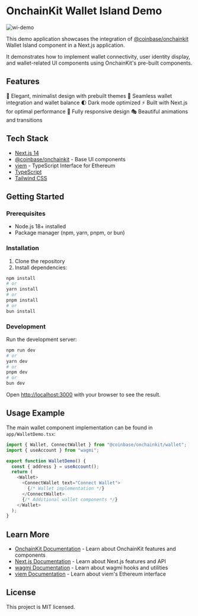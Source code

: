 # OnchainKit Wallet Island Demo

![wi-demo](https://github.com/user-attachments/assets/5ae85a96-75a1-45aa-bd13-351bcdac6bcb)

This demo application showcases the integration of [@coinbase/onchainkit](https://onchainkit.xyz) Wallet Island component in a Next.js application. 

It demonstrates how to implement wallet connectivity, user identity display, and wallet-related UI components using OnchainKit's pre-built components.

## Features
🎨 Elegant, minimalist design with prebuilt themes
🔗 Seamless wallet integration and wallet balance
🌓 Dark mode optimized
⚡️ Built with Next.js for optimal performance
📱 Fully responsive design
🎭 Beautiful animations and transitions

## Tech Stack

- [Next.js 14](https://nextjs.org)
- [@coinbase/onchainkit](https://docs.onchainkit.com) - Base UI components
- [viem](https://viem.sh/) - TypeScript Interface for Ethereum
- [TypeScript](https://www.typescriptlang.org/)
- [Tailwind CSS](https://tailwindcss.com/)

## Getting Started

### Prerequisites

- Node.js 18+ installed
- Package manager (npm, yarn, pnpm, or bun)

### Installation

1. Clone the repository
2. Install dependencies:

```bash
npm install
# or
yarn install
# or
pnpm install
# or
bun install
```

### Development

Run the development server:

```bash
npm run dev
# or
yarn dev
# or
pnpm dev
# or
bun dev
```

Open [http://localhost:3000](http://localhost:3000) with your browser to see the result.

## Usage Example

The main wallet component implementation can be found in `app/WalletDemo.tsx`:

```typescript
import { Wallet, ConnectWallet } from "@coinbase/onchainkit/wallet";
import { useAccount } from "wagmi";

export function WalletDemo() {
  const { address } = useAccount();
  return (
    <Wallet>
      <ConnectWallet text="Connect Wallet">
        {/* Wallet implementation */}
      </ConnectWallet>
      {/* Additional wallet components */}
    </Wallet>
  );
}
```

## Learn More

- [OnchainKit Documentation](https://onchainkit.xyz) - Learn about OnchainKit features and components
- [Next.js Documentation](https://nextjs.org/docs) - Learn about Next.js features and API
- [wagmi Documentation](https://wagmi.sh/) - Learn about wagmi hooks and utilities
- [viem Documentation](https://viem.sh/) - Learn about viem's Ethereum interface

## License

This project is MIT licensed.
